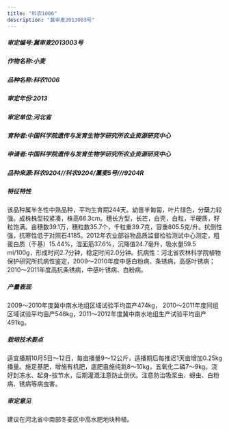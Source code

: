 ```yaml
---
title: "科农1006"
description: "冀审麦2013003号"
---
```

##### 审定编号:冀审麦2013003号

##### 作物名称:小麦

##### 品种名称:科农1006

##### 审定年份:2013

##### 审定单位:河北省

##### 育种者:中国科学院遗传与发育生物学研究所农业资源研究中心

##### 申请者:中国科学院遗传与发育生物学研究所农业资源研究中心

##### 品种来源:科农9204//科农9204/藁麦5号///9204R

##### 特征特性
该品种属半冬性中熟品种，平均生育期244天。幼苗半匍匐，叶片绿色，分蘖力较强。成株株型较紧凑，株高66.3cm。穗长方型，长芒，白壳，白粒，半硬质，籽粒饱满。亩穗数39.1万，穗粒数35.7个，千粒重39.7克，容重805.5克/升。抗倒性强，抗寒性低于对照石4185。2012年农业部谷物品质监督检验测试中心测定，粗蛋白质（干基）15.44%，湿面筋37.6%，沉降值24.7毫升，吸水量59.5 ml/100g，形成时间2.7分钟，稳定时间2.0分钟。抗病性：河北省农林科学院植物保护研究所抗病性鉴定，2009～2010年度中感白粉病、条锈病，高感叶锈病；2010～2011年度高抗条锈病，中感叶锈病、白粉病。

##### 产量表现
2009～2010年度冀中南水地组区域试验平均亩产474kg， 2010～2011年度同组区域试验平均亩产548kg，2011～2012年度冀中南水地组生产试验平均亩产491kg。

##### 栽培技术要点
适宜播期10月5日～12日，每亩播量9～12公斤，适播期后每推迟1天亩增加0.25kg播量。施足基肥，增施有机肥，底肥亩施纯氮8～10kg，五氧化二磷7～9kg。浇好封冻水、起身-拔节水，后期灌溉注意防止倒伏。注意防治吸浆虫、蚜虫、白粉病、锈病等病虫害。

##### 审定意见
建议在河北省中南部冬麦区中高水肥地块种植。
